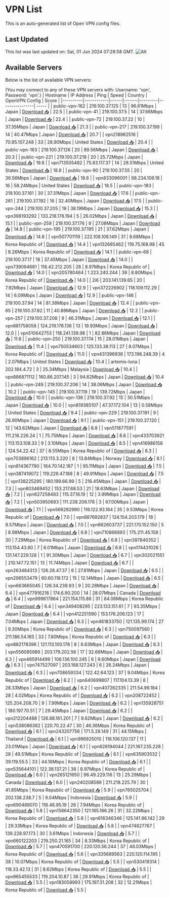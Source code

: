 # VPN List

This is an auto-generated list of Open VPN config files.

## Last Updated

This list was last updated on: Sat, 01 Jun 2024 07:28:58 GMT.
![Alt](https://repobeats.axiom.co/api/embed/186b98318ef1479477931607c1ad7d823f12451f.svg "Repobeats analytics image")

## Available Servers

Below is the list of available VPN servers:

(You may connect to any of these VPN servers with: Username: 'vpn', Password: 'vpn'.)
| Hostname | IP Address | Ping | Speed | Country | OpenVPN Config | Score |
|----------|------------|------|-------|---------|----------------| ----- |
| public-vpn-162 | 219.100.37.125 | 13 | 96.61Mbps | Japan | [Download 📥](./configs/server_0_JP.ovpn) | 22.5 |
| public-vpn-41 | 219.100.37.5 | 14 | 37.66Mbps | Japan | [Download 📥](./configs/server_1_JP.ovpn) | 22.4 |
| public-vpn-72 | 219.100.37.22 | 10 | 37.35Mbps | Japan | [Download 📥](./configs/server_2_JP.ovpn) | 21.3 |
| public-vpn-217 | 219.100.37.199 | 14 | 40.47Mbps | Japan | [Download 📥](./configs/server_3_JP.ovpn) | 20.7 |
| vpn218982516 | 70.95.107.248 | 33 | 28.90Mbps | United States | [Download 📥](./configs/server_4_US.ovpn) | 20.4 |
| public-vpn-163 | 219.100.37.126 | 20 | 89.56Mbps | Japan | [Download 📥](./configs/server_5_JP.ovpn) | 20.3 |
| public-vpn-221 | 219.100.37.218 | 20 | 25.72Mbps | Japan | [Download 📥](./configs/server_6_JP.ovpn) | 19.8 |
| vpn713505482 | 75.83.117.37 | 14 | 28.51Mbps | United States | [Download 📥](./configs/server_7_US.ovpn) | 18.8 |
| public-vpn-90 | 219.100.37.55 | 20 | 36.56Mbps | Japan | [Download 📥](./configs/server_8_JP.ovpn) | 18.8 |
| vpn833096001 | 98.234.108.18 | 16 | 58.24Mbps | United States | [Download 📥](./configs/server_9_US.ovpn) | 18.5 |
| public-vpn-183 | 219.100.37.161 | 30 | 37.31Mbps | Japan | [Download 📥](./configs/server_10_JP.ovpn) | 17.6 |
| public-vpn-261 | 219.100.37.192 | 16 | 32.40Mbps | Japan | [Download 📥](./configs/server_11_JP.ovpn) | 17.5 |
| public-vpn-244 | 219.100.37.205 | 19 | 38.19Mbps | Japan | [Download 📥](./configs/server_12_JP.ovpn) | 15.3 |
| vpn398193292 | 133.218.178.194 | 5 | 26.02Mbps | Japan | [Download 📥](./configs/server_13_JP.ovpn) | 15.1 |
| public-vpn-259 | 219.100.37.176 | 9 | 27.08Mbps | Japan | [Download 📥](./configs/server_14_JP.ovpn) | 14.8 |
| public-vpn-195 | 219.100.37.195 | 21 | 37.62Mbps | Japan | [Download 📥](./configs/server_15_JP.ovpn) | 14.8 |
| vpn507701119 | 222.108.108.149 | 31 | 8.68Mbps | Korea Republic of | [Download 📥](./configs/server_16_KR.ovpn) | 14.4 |
| vpn132685462 | 119.75.168.98 | 45 | 8.26Mbps | Korea Republic of | [Download 📥](./configs/server_17_KR.ovpn) | 14.1 |
| public-vpn-68 | 219.100.37.17 | 18 | 37.45Mbps | Japan | [Download 📥](./configs/server_18_JP.ovpn) | 14.0 |
| vpn739094661 | 118.42.212.205 | 28 | 8.97Mbps | Korea Republic of | [Download 📥](./configs/server_19_KR.ovpn) | 14.0 |
| vpn205780464 | 1.223.240.244 | 39 | 8.80Mbps | Korea Republic of | [Download 📥](./configs/server_20_KR.ovpn) | 14.0 |
| 2i6 | 203.141.139.65 | 20 | 7.92Mbps | Japan | [Download 📥](./configs/server_21_JP.ovpn) | 12.9 |
| vpn372226902 | 118.109.112.29 | 14 | 6.09Mbps | Japan | [Download 📥](./configs/server_22_JP.ovpn) | 12.9 |
| public-vpn-146 | 219.100.37.94 | 14 | 81.38Mbps | Japan | [Download 📥](./configs/server_23_JP.ovpn) | 12.4 |
| public-vpn-65 | 219.100.37.82 | 11 | 40.88Mbps | Japan | [Download 📥](./configs/server_24_JP.ovpn) | 12.2 |
| public-vpn-257 | 219.100.37.208 | 9 | 46.31Mbps | Japan | [Download 📥](./configs/server_25_JP.ovpn) | 12.1 |
| vpn881758058 | 124.219.176.136 | 13 | 19.93Mbps | Japan | [Download 📥](./configs/server_26_JP.ovpn) | 12.0 |
| vpn510642753 | 118.241.139.98 | 1 | 82.86Mbps | Japan | [Download 📥](./configs/server_27_JP.ovpn) | 11.6 |
| public-vpn-250 | 219.100.37.174 | 15 | 28.01Mbps | Japan | [Download 📥](./configs/server_28_JP.ovpn) | 11.4 |
| vpn750534603 | 125.133.38.113 | 27 | 8.07Mbps | Korea Republic of | [Download 📥](./configs/server_29_KR.ovpn) | 11.0 |
| vpn431396938 | 173.198.248.39 | 4 | 2.07Mbps | United States | [Download 📥](./configs/server_30_US.ovpn) | 10.4 |
| artemis-luna | 202.184.4.72 | 3 | 25.34Mbps | Malaysia | [Download 📥](./configs/server_31_MY.ovpn) | 10.4 |
| vpn886871112 | 160.86.207.145 | 3 | 94.62Mbps | Japan | [Download 📥](./configs/server_32_JP.ovpn) | 10.4 |
| public-vpn-249 | 219.100.37.206 | 14 | 38.06Mbps | Japan | [Download 📥](./configs/server_33_JP.ovpn) | 10.2 |
| public-vpn-145 | 219.100.37.118 | 19 | 139.72Mbps | Japan | [Download 📥](./configs/server_34_JP.ovpn) | 10.0 |
| public-vpn-136 | 219.100.37.92 | 15 | 30.51Mbps | Japan | [Download 📥](./configs/server_35_JP.ovpn) | 10.0 |
| vpn819385107 | 47.37.172.104 | 13 | 0.58Mbps | United States | [Download 📥](./configs/server_36_US.ovpn) | 9.4 |
| public-vpn-229 | 219.100.37.191 | 9 | 26.90Mbps | Japan | [Download 📥](./configs/server_37_JP.ovpn) | 9.1 |
| public-vpn-151 | 219.100.37.120 | 12 | 143.62Mbps | Japan | [Download 📥](./configs/server_38_JP.ovpn) | 8.8 |
| vpn511877591 | 111.216.226.24 | 1 | 75.75Mbps | Japan | [Download 📥](./configs/server_39_JP.ovpn) | 8.8 |
| vpn433703921 | 113.153.108.33 | 9 | 3.10Mbps | Japan | [Download 📥](./configs/server_40_JP.ovpn) | 8.5 |
| vpn416986158 | 124.54.22.42 | 37 | 8.55Mbps | Korea Republic of | [Download 📥](./configs/server_41_KR.ovpn) | 8.3 |
| vpn703896162 | 213.113.3.220 | 8 | 13.84Mbps | Norway | [Download 📥](./configs/server_42_NO.ovpn) | 8.1 |
| vpn814367790 | 164.70.142.187 | 1 | 95.11Mbps | Japan | [Download 📥](./configs/server_43_JP.ovpn) | 7.5 |
| vpn387419072 | 119.229.47.188 | 8 | 49.91Mbps | Japan | [Download 📥](./configs/server_44_JP.ovpn) | 7.5 |
| vpn138225295 | 180.199.66.99 | 5 | 216.45Mbps | Japan | [Download 📥](./configs/server_45_JP.ovpn) | 7.3 |
| vpn803469452 | 153.217.68.53 | 21 | 18.63Mbps | Japan | [Download 📥](./configs/server_46_JP.ovpn) | 7.2 |
| vpn627258483 | 115.37.18.19 | 12 | 3.99Mbps | Japan | [Download 📥](./configs/server_47_JP.ovpn) | 7.2 |
| vpn503950683 | 111.238.206.178 | 3 | 67.00Mbps | Japan | [Download 📥](./configs/server_48_JP.ovpn) | 7.1 |
| vpn566282990 | 116.122.93.164 | 35 | 9.53Mbps | Korea Republic of | [Download 📥](./configs/server_49_KR.ovpn) | 7.0 |
| vpn887692837 | 124.154.203.179 | 18 | 9.57Mbps | Japan | [Download 📥](./configs/server_50_JP.ovpn) | 7.0 |
| vpn662603737 | 221.170.152.150 | 5 | 8.98Mbps | Japan | [Download 📥](./configs/server_51_JP.ovpn) | 6.8 |
| vpn710866893 | 175.211.45.158 | 30 | 7.29Mbps | Korea Republic of | [Download 📥](./configs/server_52_KR.ovpn) | 6.8 |
| vpn397846352 | 113.154.43.80 | 7 | 6.01Mbps | Japan | [Download 📥](./configs/server_53_JP.ovpn) | 6.8 |
| vpn174431026 | 131.147.229.128 | 1 | 91.30Mbps | Japan | [Download 📥](./configs/server_54_JP.ovpn) | 6.7 |
| vpn302021551 | 210.147.72.151 | 13 | 11.74Mbps | Japan | [Download 📥](./configs/server_55_JP.ovpn) | 6.7 |
| vpn263484313 | 126.28.47.37 | 6 | 27.81Mbps | Japan | [Download 📥](./configs/server_56_JP.ovpn) | 6.5 |
| vpn296553479 | 60.60.118.172 | 15 | 12.14Mbps | Japan | [Download 📥](./configs/server_57_JP.ovpn) | 6.5 |
| vpn663665045 | 126.34.239.93 | 9 | 20.28Mbps | Japan | [Download 📥](./configs/server_58_JP.ovpn) | 6.4 |
| vpn477916218 | 174.6.90.200 | 14 | 28.07Mbps | Canada | [Download 📥](./configs/server_59_CA.ovpn) | 6.4 |
| vpn999617864 | 221.154.115.86 | 31 | 84.06Mbps | Korea Republic of | [Download 📥](./configs/server_60_KR.ovpn) | 6.4 |
| vpn349408295 | 223.133.151.61 | 7 | 93.35Mbps | Japan | [Download 📥](./configs/server_61_JP.ovpn) | 6.4 |
| vpn412251590 | 153.176.206.123 | 17 | 7.04Mbps | Japan | [Download 📥](./configs/server_62_JP.ovpn) | 6.3 |
| vpn461833750 | 121.135.99.174 | 27 | 9.30Mbps | Korea Republic of | [Download 📥](./configs/server_63_KR.ovpn) | 6.3 |
| vpn750097560 | 211.186.54.165 | 33 | 7.80Mbps | Korea Republic of | [Download 📥](./configs/server_64_KR.ovpn) | 6.3 |
| vpn882178396 | 121.113.100.178 | 8 | 8.63Mbps | Japan | [Download 📥](./configs/server_65_JP.ovpn) | 6.3 |
| vpn556085989 | 203.179.202.56 | 17 | 32.66Mbps | Japan | [Download 📥](./configs/server_66_JP.ovpn) | 6.3 |
| vpn465914499 | 106.136.100.245 | 6 | 9.60Mbps | Japan | [Download 📥](./configs/server_67_JP.ovpn) | 6.3 |
| vpn747527097 | 203.168.127.243 | 6 | 26.24Mbps | Japan | [Download 📥](./configs/server_68_JP.ovpn) | 6.3 |
| vpn708659334 | 122.42.64.123 | 37 | 9.04Mbps | Korea Republic of | [Download 📥](./configs/server_69_KR.ovpn) | 6.2 |
| vpn640699807 | 117.104.13.39 | 8 | 28.33Mbps | Japan | [Download 📥](./configs/server_70_JP.ovpn) | 6.2 |
| vpn407262335 | 211.54.99.184 | 28 | 4.02Mbps | Korea Republic of | [Download 📥](./configs/server_71_KR.ovpn) | 6.2 |
| vpn208722452 | 125.204.208.70 | 9 | 7.99Mbps | Japan | [Download 📥](./configs/server_72_JP.ovpn) | 6.2 |
| vpn135928751 | 180.197.70.51 | 7 | 29.45Mbps | Japan | [Download 📥](./configs/server_73_JP.ovpn) | 6.2 |
| vpn212204488 | 126.88.161.201 | 7 | 9.62Mbps | Japan | [Download 📥](./configs/server_74_JP.ovpn) | 6.2 |
| vpn538086362 | 220.70.22.47 | 30 | 46.36Mbps | Korea Republic of | [Download 📥](./configs/server_75_KR.ovpn) | 6.1 |
| vpn243207756 | 171.5.28.149 | 31 | 44.15Mbps | Thailand | [Download 📥](./configs/server_76_TH.ovpn) | 6.1 |
| vpn996925010 | 118.106.120.137 | 11 | 23.01Mbps | Japan | [Download 📥](./configs/server_77_JP.ovpn) | 6.1 |
| vpn628194044 | 221.167.235.228 | 28 | 49.51Mbps | Korea Republic of | [Download 📥](./configs/server_78_KR.ovpn) | 6.1 |
| vpn635903532 | 39.119.55.5 | 33 | 44.16Mbps | Korea Republic of | [Download 📥](./configs/server_79_KR.ovpn) | 6.1 |
| vpn535644101 | 122.38.137.21 | 38 | 8.97Mbps | Korea Republic of | [Download 📥](./configs/server_80_KR.ovpn) | 6.0 |
| vpn265121650 | 96.49.229.116 | 13 | 25.29Mbps | Canada | [Download 📥](./configs/server_81_CA.ovpn) | 6.0 |
| vpn240208589 | 211.218.225.79 | 30 | 41.85Mbps | Korea Republic of | [Download 📥](./configs/server_82_KR.ovpn) | 5.9 |
| vpn765025704 | 202.138.238.7 | 5 | 9.04Mbps | Indonesia | [Download 📥](./configs/server_83_ID.ovpn) | 5.9 |
| vpn690489070 | 118.46.95.19 | 26 | 7.94Mbps | Korea Republic of | [Download 📥](./configs/server_84_KR.ovpn) | 5.8 |
| vpn158642350 | 121.165.186.26 | 31 | 32.22Mbps | Korea Republic of | [Download 📥](./configs/server_85_KR.ovpn) | 5.8 |
| vpn616346346 | 125.141.96.142 | 29 | 29.33Mbps | Korea Republic of | [Download 📥](./configs/server_86_KR.ovpn) | 5.8 |
| vpn474827767 | 139.228.97.173 | 30 | 3.61Mbps | Indonesia | [Download 📥](./configs/server_87_ID.ovpn) | 5.7 |
| vpn660122203 | 219.250.21.165 | 34 | 8.33Mbps | Korea Republic of | [Download 📥](./configs/server_88_KR.ovpn) | 5.7 |
| vpn470591700 | 220.120.56.244 | 37 | 46.03Mbps | Korea Republic of | [Download 📥](./configs/server_89_KR.ovpn) | 5.6 |
| vpn335689563 | 220.120.114.195 | 38 | 10.07Mbps | Korea Republic of | [Download 📥](./configs/server_90_KR.ovpn) | 5.5 |
| vpn530419314 | 118.33.42.13 | 31 | 8.62Mbps | Korea Republic of | [Download 📥](./configs/server_91_KR.ovpn) | 5.5 |
| vpn965455533 | 119.204.10.87 | 36 | 29.91Mbps | Korea Republic of | [Download 📥](./configs/server_92_KR.ovpn) | 5.5 |
| vpn183058993 | 175.197.31.208 | 32 | 12.21Mbps | Korea Republic of | [Download 📥](./configs/server_93_KR.ovpn) | 5.5 |
